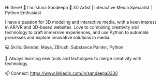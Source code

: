Hi there! 👋 I'm Ishara Sandeepa
🎨 3D Artist | Interactive Media Specialist | Python Enthusiast

I have a passion for 3D modeling and interactive media, with a keen interest in AR/VR and 3D-based websites. 
Love to combining creativity and technology to craft immersive experiences, and use Python to automate processes and explore innovative solutions in media.

💻 Skills: Blender, Maya, ZBrush, Substance Painter, Python

🌱 Always learning new tools and techniques to merge creativity with technology.

📫 Connect: https://www.linkedin.com/in/sandeepa3330
